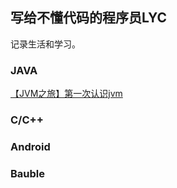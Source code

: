 ## 写给不懂代码的程序员LYC

记录生活和学习。

### JAVA

[【JVM之旅】第一次认识jvm](/Java/JVM/index.md)

### C/C++

### Android

### Bauble

